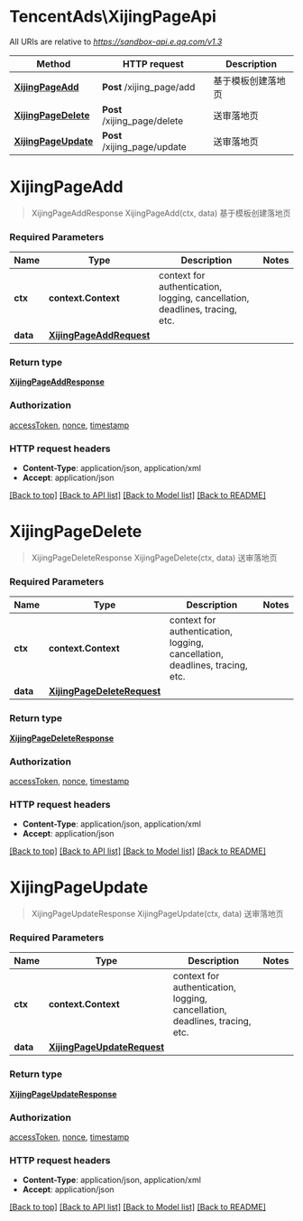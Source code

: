 # TencentAds\XijingPageApi

All URIs are relative to *https://sandbox-api.e.qq.com/v1.3*

Method | HTTP request | Description
------------- | ------------- | -------------
[**XijingPageAdd**](XijingPageApi.md#XijingPageAdd) | **Post** /xijing_page/add | 基于模板创建落地页
[**XijingPageDelete**](XijingPageApi.md#XijingPageDelete) | **Post** /xijing_page/delete | 送审落地页
[**XijingPageUpdate**](XijingPageApi.md#XijingPageUpdate) | **Post** /xijing_page/update | 送审落地页


# **XijingPageAdd**
> XijingPageAddResponse XijingPageAdd(ctx, data)
基于模板创建落地页

### Required Parameters

Name | Type | Description  | Notes
------------- | ------------- | ------------- | -------------
 **ctx** | **context.Context** | context for authentication, logging, cancellation, deadlines, tracing, etc.
  **data** | [**XijingPageAddRequest**](XijingPageAddRequest.md)|  | 

### Return type

[**XijingPageAddResponse**](XijingPageAddResponse.md)

### Authorization

[accessToken](../README.md#accessToken), [nonce](../README.md#nonce), [timestamp](../README.md#timestamp)

### HTTP request headers

 - **Content-Type**: application/json, application/xml
 - **Accept**: application/json

[[Back to top]](#) [[Back to API list]](../README.md#documentation-for-api-endpoints) [[Back to Model list]](../README.md#documentation-for-models) [[Back to README]](../README.md)

# **XijingPageDelete**
> XijingPageDeleteResponse XijingPageDelete(ctx, data)
送审落地页

### Required Parameters

Name | Type | Description  | Notes
------------- | ------------- | ------------- | -------------
 **ctx** | **context.Context** | context for authentication, logging, cancellation, deadlines, tracing, etc.
  **data** | [**XijingPageDeleteRequest**](XijingPageDeleteRequest.md)|  | 

### Return type

[**XijingPageDeleteResponse**](XijingPageDeleteResponse.md)

### Authorization

[accessToken](../README.md#accessToken), [nonce](../README.md#nonce), [timestamp](../README.md#timestamp)

### HTTP request headers

 - **Content-Type**: application/json, application/xml
 - **Accept**: application/json

[[Back to top]](#) [[Back to API list]](../README.md#documentation-for-api-endpoints) [[Back to Model list]](../README.md#documentation-for-models) [[Back to README]](../README.md)

# **XijingPageUpdate**
> XijingPageUpdateResponse XijingPageUpdate(ctx, data)
送审落地页

### Required Parameters

Name | Type | Description  | Notes
------------- | ------------- | ------------- | -------------
 **ctx** | **context.Context** | context for authentication, logging, cancellation, deadlines, tracing, etc.
  **data** | [**XijingPageUpdateRequest**](XijingPageUpdateRequest.md)|  | 

### Return type

[**XijingPageUpdateResponse**](XijingPageUpdateResponse.md)

### Authorization

[accessToken](../README.md#accessToken), [nonce](../README.md#nonce), [timestamp](../README.md#timestamp)

### HTTP request headers

 - **Content-Type**: application/json, application/xml
 - **Accept**: application/json

[[Back to top]](#) [[Back to API list]](../README.md#documentation-for-api-endpoints) [[Back to Model list]](../README.md#documentation-for-models) [[Back to README]](../README.md)

